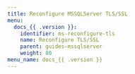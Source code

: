 ```yaml
---
title: Reconfigure MSSQLServer TLS/SSL
menu:
  docs_{{ .version }}:
    identifier: ms-reconfigure-tls
    name: Reconfigure TLS/SSL
    parent: guides-mssqlserver
    weight: 80
menu_name: docs_{{ .version }}
---
```

